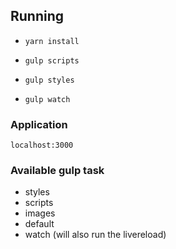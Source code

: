 ## Running
- `yarn install`

- `gulp scripts`

- `gulp styles`

- `gulp watch`

### Application
`localhost:3000`

### Available gulp task
- styles
- scripts
- images
- default
- watch (will also run the livereload)
